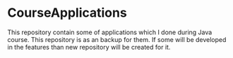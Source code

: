# CourseApplications
This repository contain some of applications which I done during Java course. This repository is as an backup for them. If some will be developed in the features than new repository will be created for it.
